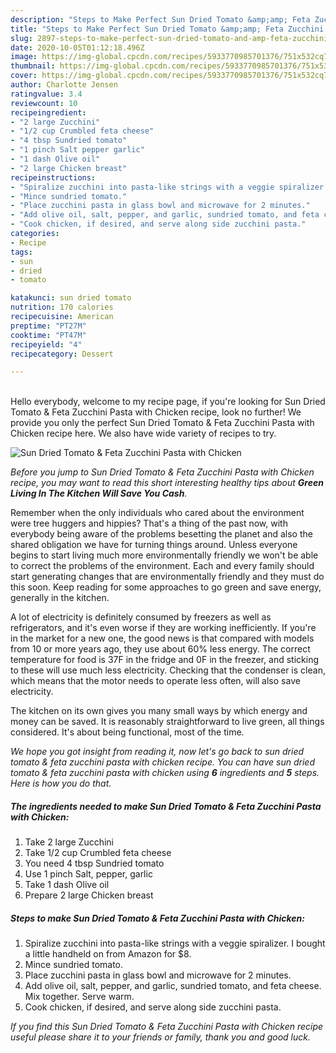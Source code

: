 ```yaml
---
description: "Steps to Make Perfect Sun Dried Tomato &amp;amp; Feta Zucchini Pasta with Chicken"
title: "Steps to Make Perfect Sun Dried Tomato &amp;amp; Feta Zucchini Pasta with Chicken"
slug: 2897-steps-to-make-perfect-sun-dried-tomato-and-amp-feta-zucchini-pasta-with-chicken
date: 2020-10-05T01:12:18.496Z
image: https://img-global.cpcdn.com/recipes/5933770985701376/751x532cq70/sun-dried-tomato-feta-zucchini-pasta-with-chicken-recipe-main-photo.jpg
thumbnail: https://img-global.cpcdn.com/recipes/5933770985701376/751x532cq70/sun-dried-tomato-feta-zucchini-pasta-with-chicken-recipe-main-photo.jpg
cover: https://img-global.cpcdn.com/recipes/5933770985701376/751x532cq70/sun-dried-tomato-feta-zucchini-pasta-with-chicken-recipe-main-photo.jpg
author: Charlotte Jensen
ratingvalue: 3.4
reviewcount: 10
recipeingredient:
- "2 large Zucchini"
- "1/2 cup Crumbled feta cheese"
- "4 tbsp Sundried tomato"
- "1 pinch Salt pepper garlic"
- "1 dash Olive oil"
- "2 large Chicken breast"
recipeinstructions:
- "Spiralize zucchini into pasta-like strings with a veggie spiralizer. I bought a little handheld on from Amazon for $8."
- "Mince sundried tomato."
- "Place zucchini pasta in glass bowl and microwave for 2 minutes."
- "Add olive oil, salt, pepper, and garlic, sundried tomato, and feta cheese. Mix together. Serve warm."
- "Cook chicken, if desired, and serve along side zucchini pasta."
categories:
- Recipe
tags:
- sun
- dried
- tomato

katakunci: sun dried tomato 
nutrition: 170 calories
recipecuisine: American
preptime: "PT27M"
cooktime: "PT47M"
recipeyield: "4"
recipecategory: Dessert

---
```

<br>
Hello everybody, welcome to my recipe page, if you're looking for Sun Dried Tomato &amp; Feta Zucchini Pasta with Chicken recipe, look no further! We provide you only the perfect Sun Dried Tomato &amp; Feta Zucchini Pasta with Chicken recipe here. We also have wide variety of recipes to try.
<br>


![Sun Dried Tomato &amp; Feta Zucchini Pasta with Chicken](https://img-global.cpcdn.com/recipes/5933770985701376/751x532cq70/sun-dried-tomato-feta-zucchini-pasta-with-chicken-recipe-main-photo.jpg)

<i>Before you jump to Sun Dried Tomato &amp; Feta Zucchini Pasta with Chicken recipe, you may want to read this short interesting healthy tips about 
<strong>Green Living In The Kitchen Will Save You Cash</strong>.</i>
</br>

Remember when the only individuals who cared about the environment were tree huggers and hippies? That's a thing of the past now, with everybody being aware of the problems besetting the planet and also the shared obligation we have for turning things around. Unless everyone begins to start living much more environmentally friendly we won't be able to correct the problems of the environment. Each and every family should start generating changes that are environmentally friendly and they must do this soon. Keep reading for some approaches to go green and save energy, generally in the kitchen.

A lot of electricity is definitely consumed by freezers as well as refrigerators, and it's even worse if they are working inefficiently. If you're in the market for a new one, the good news is that compared with models from 10 or more years ago, they use about 60% less energy. The correct temperature for food is 37F in the fridge and 0F in the freezer, and sticking to these will use much less electricity. Checking that the condenser is clean, which means that the motor needs to operate less often, will also save electricity.

The kitchen on its own gives you many small ways by which energy and money can be saved. It is reasonably straightforward to live green, all things considered. It's about being functional, most of the time.


<i>We hope you got insight from reading it, now let's go back to sun dried tomato &amp; feta zucchini pasta with chicken recipe. You can have sun dried tomato &amp; feta zucchini pasta with chicken using <strong>6</strong> ingredients and <strong>5</strong> steps. Here is how you do that.
</i>

##### The ingredients needed to make Sun Dried Tomato &amp; Feta Zucchini Pasta with Chicken:

1. Take 2 large Zucchini
1. Take 1/2 cup Crumbled feta cheese
1. You need 4 tbsp Sundried tomato
1. Use 1 pinch Salt, pepper, garlic
1. Take 1 dash Olive oil
1. Prepare 2 large Chicken breast


##### Steps to make Sun Dried Tomato &amp; Feta Zucchini Pasta with Chicken:

1. Spiralize zucchini into pasta-like strings with a veggie spiralizer. I bought a little handheld on from Amazon for $8.
1. Mince sundried tomato.
1. Place zucchini pasta in glass bowl and microwave for 2 minutes.
1. Add olive oil, salt, pepper, and garlic, sundried tomato, and feta cheese. Mix together. Serve warm.
1. Cook chicken, if desired, and serve along side zucchini pasta.


<i>If you find this Sun Dried Tomato &amp; Feta Zucchini Pasta with Chicken recipe useful please share it to your friends or family, thank you and good luck.</i>
